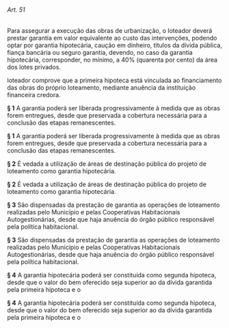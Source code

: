 
###### Art. 51
Para assegurar a execução das obras de urbanização, o loteador deverá prestar garantia em valor equivalente ao custo das intervenções, podendo optar por garantia hipotecária, caução em dinheiro, títulos da dívida pública, fiança bancária ou seguro garantia, devendo, no caso da garantia hipotecária, corresponder, no mínimo, a 40% (quarenta por cento) da área dos lotes privados.

loteador comprove que a primeira hipoteca está vinculada ao financiamento das obras do próprio loteamento, mediante anuência da instituição financeira credora.

**§ 1** A garantia poderá ser liberada progressivamente à medida que as obras forem entregues, desde que preservada a cobertura necessária para a conclusão das etapas remanescentes.

**§ 1** A garantia poderá ser liberada progressivamente à medida que as obras forem entregues, desde que preservada a cobertura necessária para a conclusão das etapas remanescentes.

**§ 2** É vedada a utilização de áreas de destinação pública do projeto de loteamento como garantia hipotecária.

**§ 2** É vedada a utilização de áreas de destinação pública do projeto de loteamento como garantia hipotecária.

**§ 3** São dispensadas da prestação de garantia as operações de loteamento realizadas pelo Município e pelas Cooperativas Habitacionais Autogestionárias, desde que haja anuência do órgão público responsável pela política habitacional.

**§ 3** São dispensadas da prestação de garantia as operações de loteamento realizadas pelo Município e pelas Cooperativas Habitacionais Autogestionárias, desde que haja anuência do órgão público responsável pela política habitacional.

**§ 4** A garantia hipotecária poderá ser constituída como segunda hipoteca, desde que o valor do bem oferecido seja superior ao da dívida garantida pela primeira hipoteca e o

**§ 4** A garantia hipotecária poderá ser constituída como segunda hipoteca, desde que o valor do bem oferecido seja superior ao da dívida garantida pela primeira hipoteca e o
